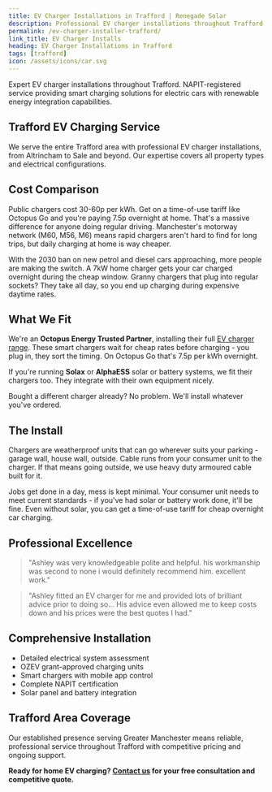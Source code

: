 ```yaml
---
title: EV Charger Installations in Trafford | Renegade Solar
description: Professional EV charger installations throughout Trafford by NAPIT-registered electrician. Smart charging with solar integration available.
permalink: /ev-charger-installer-trafford/
link_title: EV Charger Installs
heading: EV Charger Installations in Trafford
tags: [trafford]
icon: /assets/icons/car.svg
---
```


Expert EV charger installations throughout Trafford. NAPIT-registered service providing smart charging solutions for electric cars with renewable energy integration capabilities.

## Trafford EV Charging Service

We serve the entire Trafford area with professional EV charger installations, from Altrincham to Sale and beyond. Our expertise covers all property types and electrical configurations.

## Cost Comparison

Public chargers cost 30-60p per kWh. Get on a time-of-use tariff like Octopus Go and you're paying 7.5p overnight at home. That's a massive difference for anyone doing regular driving. Manchester's motorway network (M60, M56, M6) means rapid chargers aren't hard to find for long trips, but daily charging at home is way cheaper.

With the 2030 ban on new petrol and diesel cars approaching, more people are making the switch. A 7kW home charger gets your car charged overnight during the cheap window. Granny chargers that plug into regular sockets? They take all day, so you end up charging during expensive daytime rates.

## What We Fit

We're an **Octopus Energy Trusted Partner**, installing their full [EV charger range](https://octopus.energy/get-an-ev-charger/). These smart chargers wait for cheap rates before charging - you plug in, they sort the timing. On Octopus Go that's 7.5p per kWh overnight.

If you're running **Solax** or **AlphaESS** solar or battery systems, we fit their chargers too. They integrate with their own equipment nicely.

Bought a different charger already? No problem. We'll install whatever you've ordered.

## The Install

Chargers are weatherproof units that can go wherever suits your parking - garage wall, house wall, outside. Cable runs from your consumer unit to the charger. If that means going outside, we use heavy duty armoured cable built for it.

Jobs get done in a day, mess is kept minimal. Your consumer unit needs to meet current standards - if you've had solar or battery work done, it'll be fine. Even without solar, you can get a time-of-use tariff for cheap overnight car charging.

## Professional Excellence

> "Ashley was very knowledgeable polite and helpful. his workmanship was second to none i would definitely recommend him. excellent work."

> "Ashley fitted an EV charger for me and provided lots of brilliant advice prior to doing so... His advice even allowed me to keep costs down and his prices were the best quotes I had."

## Comprehensive Installation

- Detailed electrical system assessment
- OZEV grant-approved charging units
- Smart chargers with mobile app control
- Complete NAPIT certification
- Solar panel and battery integration

## Trafford Area Coverage

Our established presence serving Greater Manchester means reliable, professional service throughout Trafford with competitive pricing and ongoing support.

**Ready for home EV charging? [Contact us](/contact/) for your free consultation and competitive quote.**
